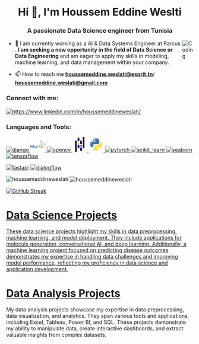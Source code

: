 <h1 align="center">Hi 👋, I'm Houssem Eddine Weslti</h1>
<h3 align="center">A passionate Data Science engineer from Tunisia</h3>
<a href="#data-science-projects">
  <img align="right" alt="Coding" width="30" src="https://media3.giphy.com/media/v1.Y2lkPTc5MGI3NjExeXB6cmxtemc5Y2NzNDVjYWo4N2todzg3MzhiMmo5ZnY5cDdhY2htZCZlcD12MV9pbnRlcm5hbF9naWZfYnlfaWQmY3Q9cw/9PekRRQ0WlrRVwynAk/giphy.gif">
</a>



- 🔭  I am currently working as a AI & Data Systems Engineer at Parcus . **I am seeking a new opportunity in the field of Data Science or Data Engineering** and am eager to apply my skills in modeling, machine learning, and data management within your company.

- 📫 How to reach me **houssemeddine.weslati@esprit.tn**/ **houssemeddine.weslati@gmail.com**

<h3 align="left">Connect with me:</h3>
<p align="left">
<a href="https://www.linkedin.com/in/houssemeddineweslati" target="blank"><img align="center" src="https://raw.githubusercontent.com/rahuldkjain/github-profile-readme-generator/master/src/images/icons/Social/linked-in-alt.svg" alt="https://www.linkedin.com/in/houssemeddineweslati/" height="30" width="40" /></a>
</p>



<h3 align="left">Languages and Tools:</h3>
<p align="left"> <a href="https://www.djangoproject.com/" target="_blank" rel="noreferrer"> <img src="https://cdn.worldvectorlogo.com/logos/django.svg" alt="django" width="40" height="40"/> </a> <a href="https://www.mysql.com/" target="_blank" rel="noreferrer"> <img src="https://raw.githubusercontent.com/devicons/devicon/master/icons/mysql/mysql-original-wordmark.svg" alt="mysql" width="40" height="40"/> </a> <a href="https://opencv.org/" target="_blank" rel="noreferrer"> <img src="https://www.vectorlogo.zone/logos/opencv/opencv-icon.svg" alt="opencv" width="40" height="40"/> </a> <a href="https://pandas.pydata.org/" target="_blank" rel="noreferrer"> <img src="https://raw.githubusercontent.com/devicons/devicon/2ae2a900d2f041da66e950e4d48052658d850630/icons/pandas/pandas-original.svg" alt="pandas" width="40" height="40"/> </a> <a href="https://www.python.org" target="_blank" rel="noreferrer"> <img src="https://raw.githubusercontent.com/devicons/devicon/master/icons/python/python-original.svg" alt="python" width="40" height="40"/> </a> <a href="https://pytorch.org/" target="_blank" rel="noreferrer"> <img src="https://www.vectorlogo.zone/logos/pytorch/pytorch-icon.svg" alt="pytorch" width="40" height="40"/> </a> <a href="https://scikit-learn.org/" target="_blank" rel="noreferrer"> <img src="https://upload.wikimedia.org/wikipedia/commons/0/05/Scikit_learn_logo_small.svg" alt="scikit_learn" width="40" height="40"/> </a> <a href="https://seaborn.pydata.org/" target="_blank" rel="noreferrer"> <img src="https://seaborn.pydata.org/_images/logo-mark-lightbg.svg" alt="seaborn" width="40" height="40"/> </a> <a href="https://www.tensorflow.org" target="_blank" rel="noreferrer"> <img src="https://www.vectorlogo.zone/logos/tensorflow/tensorflow-icon.svg" alt="tensorflow" width="40" height="40"/> </a> </p>
<a href="https://fastapi.tiangolo.com/" target="_blank" rel="noreferrer"> <img src="https://seeklogo.com/images/F/fastapi-logo-541BAA112F-seeklogo.com.png" alt="fastapi" width="40" height="40"/></a>
<a href="https://cloud.google.com/dialogflow" target="_blank" rel="noreferrer"> <img src="https://seeklogo.com/images/D/dialogflow-logo-534FF34238-seeklogo.com.png" alt="dialogflow" width="40" height="40"/> </a> 
<p><img align="left" src="https://github-readme-stats.vercel.app/api/top-langs?username=houssemeddineweslati&show_icons=true&locale=en&layout=compact" alt="houssemeddineweslati" /></p>

<p>&nbsp;<img align="center" src="https://github-readme-stats.vercel.app/api?username=houssemeddineweslati&show_icons=true&locale=en" alt="houssemeddineweslati" /></p>
<a href="https://git.io/streak-stats"><img src="https://streak-stats.demolab.com?user=HoussemEddineWeslati" alt="GitHub Streak" /></a>

<h1 align="left"><a href="https://github.com/HoussemEddineWeslati/Data-Science-Projects">Data Science Projects</h1>
These data science projects highlight my skills in data preprocessing, machine learning, and model deployment. They include applications for molecule generation, conversational AI, and deep learning. Additionally, a machine learning project focused on predicting disease outcomes demonstrates my expertise in handling data challenges and improving model performance, reflecting my proficiency in data science and application development.

<h1 align="left"><a href="https://github.com/HoussemEddineWeslati/Data-Analysis-Projects">Data Analysis Projects</a></h1>
My data analysis projects showcase my expertise in data preprocessing, data visualization, and analytics. They span various tools and applications, including Excel, Tableau, Power BI, and SQL. These projects demonstrate my ability to manipulate data, create interactive dashboards, and extract valuable insights from complex datasets.


